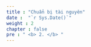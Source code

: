 ```yaml
---
title : "Chuẩn bị tài nguyên"
date :  "`r Sys.Date()`" 
weight : 2 
chapter : false
pre : " <b> 2. </b> "
---
```


  
